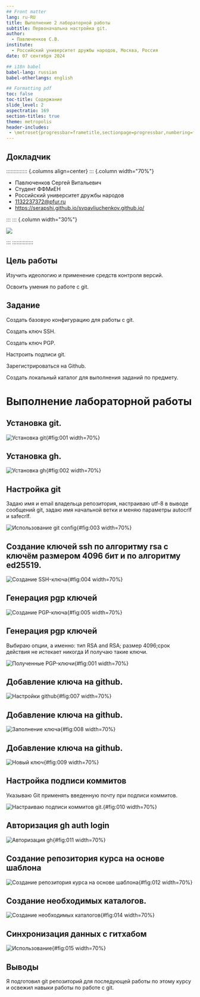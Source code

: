 ```yaml
---
## Front matter
lang: ru-RU
title: Выполнение 2 лабораторной работы
subtitle: Первоначальна настройка git.
author:
  - Павлюченков С.В.
institute:
  - Российский университет дружбы народов, Москва, Россия
date: 07 сентября 2024

## i18n babel
babel-lang: russian
babel-otherlangs: english

## Formatting pdf
toc: false
toc-title: Содержание
slide_level: 2
aspectratio: 169
section-titles: true
theme: metropolis
header-includes:
 - \metroset{progressbar=frametitle,sectionpage=progressbar,numbering=fraction}
---
```


## Докладчик

:::::::::::::: {.columns align=center}
::: {.column width="70%"}

  * Павлюченков Сергей Витальевич
  * Студент ФФМиЕН
  * Российский университет дружбы народов
  * [1132237372@pfur.ru](mailto:1132237372@pfur.ru)
  * <https://serapshi.github.io/svpavliuchenkov.github.io/>

:::
::: {.column width="30%"}

![](./image/my_photo.jpg)

:::
::::::::::::::

## Цель работы

Изучить идеологию и применение средств контроля версий.

Освоить умения по работе с git.

## Задание

Создать базовую конфигурацию для работы с git.

Создать ключ SSH.

Создать ключ PGP.

Настроить подписи git.

Зарегистрироваться на Github.

Создать локальный каталог для выполнения заданий по предмету.


# Выполнение лабораторной работы

## Установка git.

![Установка git](image/1.png){#fig:001 width=70%}

## Установка gh.

![Установка gh](image/2.png){#fig:002 width=70%}

## Настройка git

Задаю имя и email владельца репозитория, настраиваю utf-8 в выводе сообщений git, задаю имя начальной ветки и меняю параметры autocrlf и safecrlf.

![Использование git config](image/3.png){#fig:003 width=70%}

## Создание ключей ssh по алгоритму rsa с ключём размером 4096 бит и по алгоритму ed25519.

![Создание SSH-ключа](image/4.png){#fig:004 width=70%}

## Генерация pgp ключей

![Создание PGP-ключа](image/5.png){#fig:005 width=70%}

## Генерация pgp ключей 
Выбираю опции, а именно: тип RSA and RSA;
размер 4096;срок действия не истекает никогда
И получаю такие ключи.

![Полученные PGP-ключи](image/1.png){#fig:001 width=70%}

## Добавление ключа на github.

![Настройки github](image/7.png){#fig:007 width=70%}

## Добавление ключа на github.

![Заполнение ключа](image/8.png){#fig:008 width=70%}

## Добавление ключа на github.

![Новый ключ](image/9.png){#fig:009 width=70%}

## Настройка подписи коммитов

Указываю Git применять введенную почту при подписи коммитов.

![Настраиваю подписи коммитов git.](image/10.png){#fig:010 width=70%}

## Авторизация gh auth login

![Авторизация gh](image/11.png){#fig:011 width=70%}

## Создание репозитория курса на основе шаблона

![Создание репозитория курса на основе шаблона](image/12.png){#fig:012 width=70%}

## Создание необходимых каталогов.

![Создание необходимых каталогов](image/14.png){#fig:014 width=70%}

## Синхронизация данных с гитхабом

![Использование](image/15.png){#fig:015 width=70%}

## Выводы

Я подготовил git репозиторий для последующей работы по этому курсу и освежил навыки работы по работе с git.